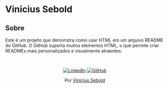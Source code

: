 # Vinicius Sebold

<div>
  <h2>Sobre</h2>
  <p>Este é um projeto que demonstra como usar HTML em um arquivo README do GitHub. O GitHub suporta muitos elementos HTML, o que permite criar READMEs mais personalizados e visualmente atraentes.</p>
</div>

<div align="center">
  <br>
  <p>
    <a href="https://www.linkedin.com/in/vinisebold"><img src="https://img.shields.io/badge/LinkedIn-0077B5?style=for-the-badge&logo=linkedin&logoColor=white" alt="LinkedIn"></a>
    <a href="https://github.com/vinisebold"><img src="https://img.shields.io/badge/GitHub-100000?style=for-the-badge&logo=github&logoColor=white" alt="GitHub"></a>
  </p>
  <p>Por <a href="https://github.com/vinisebold">Vinicius Sebold</a></p>
</div>
